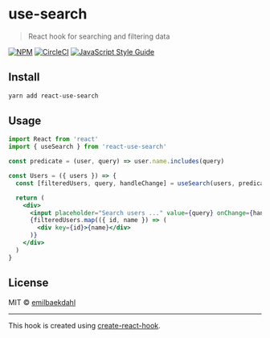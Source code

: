 # use-search

> React hook for searching and filtering data

[![NPM](https://img.shields.io/npm/v/use-search.svg)](https://www.npmjs.com/package/react-use-search)
[![CircleCI](https://circleci.com/gh/prograsdk/react-use-search.svg?style=svg)](https://circleci.com/gh/prograsdk/react-use-search)
[![JavaScript Style Guide](https://img.shields.io/badge/code_style-standard-brightgreen.svg)](https://standardjs.com)

## Install

```bash
yarn add react-use-search
```

## Usage

```jsx
import React from 'react'
import { useSearch } from 'react-use-search'

const predicate = (user, query) => user.name.includes(query)

const Users = ({ users }) => {
  const [filteredUsers, query, handleChange] = useSearch(users, predicate)

  return (
    <div>
      <input placeholder="Search users ..." value={query} onChange={handleChange} />
      {filteredUsers.map(({ id, name }) => (
        <div key={id}>{name}</div>
      )}
    </div>
  )
}
```

## License

MIT © [emilbaekdahl](https://github.com/emilbaekdahl)

---

This hook is created using [create-react-hook](https://github.com/hermanya/create-react-hook).
